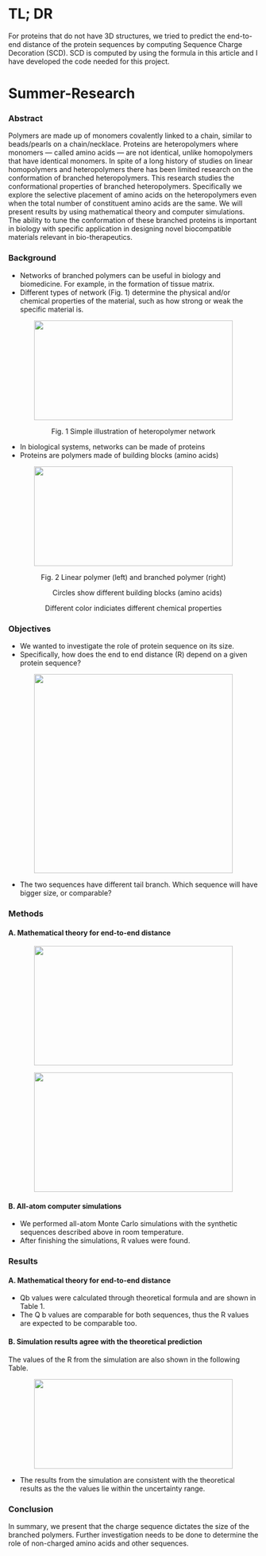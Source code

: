 # TL; DR

For proteins that do not have 3D structures, we tried to predict the end-to-end distance of the protein sequences by computing Sequence Charge Decoration (SCD). SCD is computed by using the formula in this article and I have developed the code needed for this project.




# Summer-Research

### Abstract ###
Polymers are made up of monomers covalently linked to a chain, similar to beads/pearls on a chain/necklace. Proteins are heteropolymers where monomers — called amino acids — are not identical, unlike homopolymers that have identical monomers. In spite of a long history of studies on linear homopolymers and heteropolymers there has been limited research on the conformation of branched heteropolymers. This research studies the conformational properties of branched heteropolymers. Specifically we explore the selective placement of amino acids on the heteropolymers even when the total number of constituent amino acids are the same. We will present results by using mathematical theory and computer simulations. The ability to tune the conformation of these branched proteins is important in biology with specific application in designing novel biocompatible materials relevant in bio-therapeutics.


### Background ###
* Networks of branched polymers can be useful in biology and biomedicine. For example, in the formation of tissue matrix.
* Different types of network (Fig. 1) determine the physical and/or chemical properties of the material, such as how strong or weak the specific material is.
<p align="center">
  <img src="https://github.com/Chameleon-7/Summer-Research/blob/master/simple_branched_polymer.png" width="400" height="200">
</p>
<p align="center">
  Fig. 1 Simple illustration of heteropolymer network
</p> 

* In biological systems, networks can be made of proteins
* Proteins are polymers made of building blocks (amino acids)
<p align="center">
  <img src="https://github.com/Chameleon-7/Summer-Research/blob/master/linear-vs-branched.png" width="400" height="200">
</p>
<p align="center">
  Fig. 2 Linear polymer (left) and branched polymer (right)
</p>  

<p align="center">
  &nbsp;&nbsp;&nbsp;&nbsp;Circles show different building blocks (amino acids)
</p>

<p align="center">
     Different color indiciates different chemical properties
</p>

### Objectives ###
* We wanted to investigate the role of protein sequence on its size.
* Specifically, how does the end to end distance (R) depend on a given protein sequence?
<p align="center">
  <img src="https://github.com/Chameleon-7/Summer-Research/blob/master/Tail-Effect.png" width="400" height="400">
</p>

* The two sequences have different tail branch. Which sequence will have bigger size, or comparable?

### Methods ###
#### A. Mathematical theory for end-to-end distance ####
<p align="center">
  <img src="https://github.com/Chameleon-7/Summer-Research/blob/master/Mathematical Formula.png" width="400" height="240">
</p>

<p align="center">
  <img src="https://github.com/Chameleon-7/Summer-Research/blob/master/Terms-of-Q.png" width="400" height="240">
</p>

#### B. All-atom computer simulations ####
* We performed all-atom Monte Carlo simulations with the synthetic sequences described above in room temperature. 
* After finishing the simulations, R values were found.

### Results ###
#### A. Mathematical theory for end-to-end distance ####
* Qb values were calculated through theoretical formula and are shown in Table 1.
* The Q b values are comparable for both sequences, thus the R values are expected to be comparable too.

#### B. Simulation results agree with the theoretical prediction ####
The values of the R from the simulation are also shown in the following Table.
<p align="center">
  <img src="https://github.com/Chameleon-7/Summer-Research/blob/master/results.png" width="400" height="180">
</p>

* The results from the simulation are consistent with the theoretical results as the the values lie within the uncertainty range.

### Conclusion
In summary, we present that the charge sequence dictates the size of the branched polymers. Further investigation needs to be done to determine the role of non-charged amino acids and other sequences.
